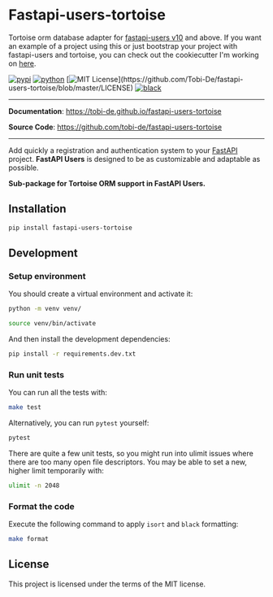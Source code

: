 # Fastapi-users-tortoise

Tortoise orm database adapter for [fastapi-users v10](https://fastapi-users.github.io/fastapi-users/10.0/) and above.
If you want an example of a project using this or just bootstrap your project with fastapi-users and tortoise, you can check out the cookiecutter I'm working on [here](https://github.com/Tobi-De/cookiecutter-fastapi).

[![pypi](https://badge.fury.io/py/fastapi-users-tortoise.svg)](https://pypi.org/project/fastapi-users-tortoise/)
[![python](https://img.shields.io/pypi/pyversions/fastapi-users-tortoise)](https://github.com/Tobi-De/fastapi-users-tortoise)
[![MIT License](https://img.shields.io/apm/l/atomic-design-ui.svg?)](https://github.com/Tobi-De/fastapi-users-tortoise/blob/master/LICENSE)
[![black](https://img.shields.io/badge/code%20style-black-000000.svg)](https://github.com/psf/black)

---

**Documentation**: <a href="https://tobi-de.github.io/fastapi-users-tortoise/" target="_blank">https://tobi-de.github.io/fastapi-users-tortoise</a>

**Source Code**: <a href="https://github.com/tobi-de/fastapi-users-tortoise" target="_blank">https://github.com/tobi-de/fastapi-users-tortoise</a>

---

Add quickly a registration and authentication system to your [FastAPI](https://fastapi.tiangolo.com/) project. **FastAPI Users** is designed to be as customizable and adaptable as possible.

**Sub-package for Tortoise ORM support in FastAPI Users.**

## Installation

```sh
pip install fastapi-users-tortoise
```

## Development

### Setup environment

You should create a virtual environment and activate it:

```bash
python -m venv venv/
```

```bash
source venv/bin/activate
```

And then install the development dependencies:

```bash
pip install -r requirements.dev.txt
```

### Run unit tests

You can run all the tests with:

```bash
make test
```

Alternatively, you can run `pytest` yourself:

```bash
pytest
```

There are quite a few unit tests, so you might run into ulimit issues where there are too many open file descriptors. You may be able to set a new, higher limit temporarily with:

```bash
ulimit -n 2048
```

### Format the code

Execute the following command to apply `isort` and `black` formatting:

```bash
make format
```

## License

This project is licensed under the terms of the MIT license.
